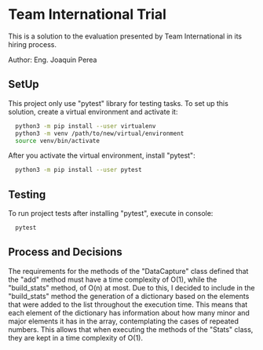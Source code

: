 
# Team International Trial

This is a solution to the evaluation presented 
by Team International in its hiring process.

Author: Eng. Joaquin Perea



## SetUp

This project only use "pytest" library for testing tasks.
To set up this solution, create a virtual environment and activate it:

```bash
  python3 -m pip install --user virtualenv
  python3 -m venv /path/to/new/virtual/environment
  source venv/bin/activate
```

After you activate the virtual environment, install "pytest":

```bash
  python3 -m pip install --user pytest
```
## Testing
To run project tests after installing "pytest", execute in console:

```bash
  pytest
```

## Process and Decisions
The requirements for the methods of the "DataCapture" class defined that the "add" method must have a time complexity 
of O(1), while the "build_stats" method, of O(n) at most.
Due to this, I decided to include in the "build_stats" method the generation of a dictionary based on the elements 
that were added to the list throughout the execution time. This means that each element of the dictionary has 
information about how many minor and major elements it has in the array, contemplating the cases of repeated numbers.
This allows that when executing the methods of the "Stats" class, they are kept in a time complexity of O(1).